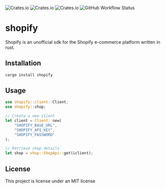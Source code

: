 ![Crates.io](https://img.shields.io/crates/l/shopify/0.1.0)
![Crates.io](https://img.shields.io/crates/v/shopify)
![Crates.io](https://img.shields.io/crates/d/shopify)
![GitHub Workflow Status](https://img.shields.io/github/actions/workflow/status/Ventmere/shopify/ci.yml)

# shopify

Shopify is an unofficial sdk for the Shopify e-commerce platform written in rust.

## Installation
```rust
cargo install shopify
```

## Usage 
```rust
use shopify::client::Client;
use shopify::shop;

// Create a new client
let client = Client::new(
    "SHOPIFY_BASE_URL",
    "SHOPIFY_API_KEY",
    "SHOPIFY_PASSWORD"
);

// Retrieve shop details
let shop = shop::ShopApi::get(&client);

```

## License
This project is license under an MIT license